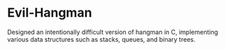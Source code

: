 # Evil-Hangman

Designed an intentionally difficult version of hangman in C, implementing various data structures such as stacks, queues, and binary trees.
